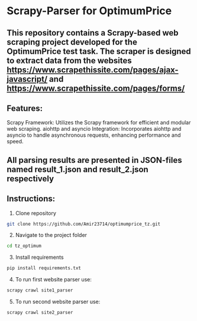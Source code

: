 # Scrapy-Parser for OptimumPrice

## This repository contains a Scrapy-based web scraping project developed for the OptimumPrice test task. The scraper is designed to extract data from the websites https://www.scrapethissite.com/pages/ajax-javascript/ and https://www.scrapethissite.com/pages/forms/

## Features:
Scrapy Framework: Utilizes the Scrapy framework for efficient and modular web scraping.
aiohttp and asyncio Integration: Incorporates aiohttp and asyncio to handle asynchronous requests, enhancing performance and speed.

## All parsing results are presented in JSON-files named result_1.json and result_2.json respectively

## Instructions:
1. Clone repository
```bash
git clone https://github.com/Amir23714/optimumprice_tz.git
```

2. Navigate to the project folder
```bash
cd tz_optimum
```

3. Install requirements
```bash
pip install requirements.txt
```

4. To run first website parser use:
```bash
scrapy crawl site1_parser
```

5. To run second website parser use:
```bash
scrapy crawl site2_parser
```
